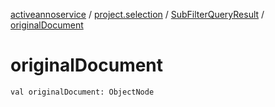 [activeannoservice](../../index.md) / [project.selection](../index.md) / [SubFilterQueryResult](index.md) / [originalDocument](./original-document.md)

# originalDocument

`val originalDocument: ObjectNode`